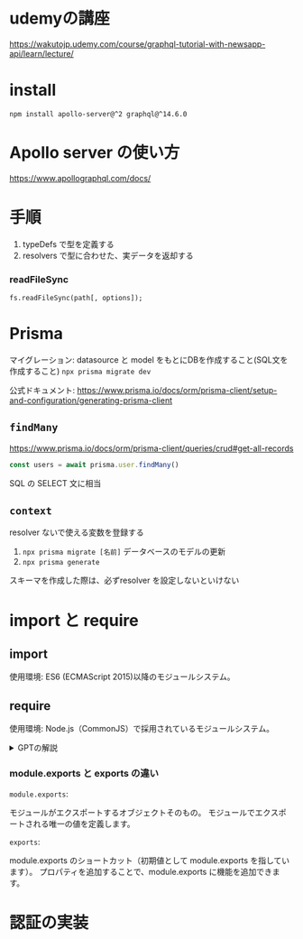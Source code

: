 # udemyの講座
https://wakutojp.udemy.com/course/graphql-tutorial-with-newsapp-api/learn/lecture/

# install

`npm install apollo-server@^2 graphql@^14.6.0`

# Apollo server の使い方
https://www.apollographql.com/docs/

# 手順
1. typeDefs で型を定義する
2. resolvers で型に合わせた、実データを返却する

### readFileSync
`fs.readFileSync(path[, options]);`

# Prisma
マイグレーション: datasource と model をもとにDBを作成すること(SQL文を作成すること)
`npx prisma migrate dev` 

公式ドキュメント: https://www.prisma.io/docs/orm/prisma-client/setup-and-configuration/generating-prisma-client

## `findMany`
https://www.prisma.io/docs/orm/prisma-client/queries/crud#get-all-records

```js
const users = await prisma.user.findMany()
```
SQL の SELECT 文に相当

## `context`
resolver ないで使える変数を登録する

1. `npx prisma migrate [名前]`
  データベースのモデルの更新
2. `npx prisma generate`

スキーマを作成した際は、必ずresolver を設定しないといけない

# import と require
## import
使用環境: ES6 (ECMAScript 2015)以降のモジュールシステム。
## require
使用環境: Node.js（CommonJS）で採用されているモジュールシステム。

<details>

<summary>GPTの解説</summary>

### **1. `import`**
- **使用環境:** ES6 (ECMAScript 2015)以降のモジュールシステム。
- **特徴:**
  - 静的インポート（Static Import）。
  - モジュールのインポートはファイルの先頭で行われる必要があります。
  - インポート時に依存関係が解析されるため、構文チェックが事前に行われます。
  - **非同期処理ではなく、同期的に実行されます。**
  - モダンブラウザやTypeScript、Babelなどのトランスパイラで広くサポートされています。


### **2. `require`**
- **使用環境:** Node.js（CommonJS）で採用されているモジュールシステム。
- **特徴:**
  - 動的インポートが可能（プログラムの任意の箇所でモジュールを読み込むことができる）。
  - 実行時にモジュールが読み込まれるため、依存関係が動的に解決されます。
  - **非同期処理に対応していない**。
  - CommonJSに依存しているため、主にNode.jsの環境で利用されます（ただし、Node.jsの新しいバージョンでは`import`もサポート）。

### **主な違いまとめ**

| 特徴                      | `import`                  | `require`               |
|---------------------------|---------------------------|-------------------------|
| **モジュールシステム**    | ES6 Modules               | CommonJS                |
| **動的インポート**        | 不可（`import()`関数を使用すれば可能） | 可能                    |
| **静的/動的**             | 静的インポート            | 動的インポート          |
| **使用環境**              | モダンブラウザ、Node.js   | 主にNode.js             |
| **非同期性**              | 非対応（基本的に同期）    | 非対応（同期）          |
| **サポート状況**          | モダンな環境で推奨        | レガシー環境で主流       |

---

### **実際の使用例**
- **Node.jsの新しいプロジェクト**では、可能であれば`import`を推奨。
- **既存のNode.jsプロジェクト**やレガシーコードでは、互換性のため`require`を使用することが一般的です。

Node.jsで`import`を使用する場合、`package.json`に以下を追加する必要があります：
```json
"type": "module"
```

</details>


### module.exports と exports の違い
`module.exports`:

モジュールがエクスポートするオブジェクトそのもの。
モジュールでエクスポートされる唯一の値を定義します。

`exports`:

module.exports のショートカット（初期値として module.exports を指しています）。
プロパティを追加することで、module.exports に機能を追加できます。

# 認証の実装
